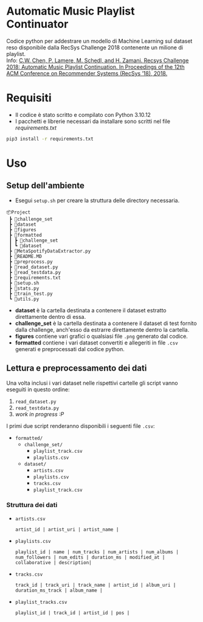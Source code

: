 # Automatic Music Playlist Continuator

Codice python per addestrare un modello di Machine Learning sul dataset reso disponibile dalla RecSys Challenge 2018 contenente un milione di playlist. \
Info: [C.W. Chen, P. Lamere, M. Schedl, and H. Zamani. Recsys Challenge 2018: Automatic Music Playlist Continuation. In Proceedings of the 12th ACM Conference on Recommender Systems (RecSys ’18), 2018.](https://dl.acm.org/doi/abs/10.1145/3240323.3240342)

# Requisiti

* Il codice è stato scritto e compilato con Python 3.10.12
* I pacchetti e librerie necessari da installare sono scritti nel file _requirements.txt_

```bash
pip3 install -r requirements.txt
```

# Uso

## Setup dell'ambiente

* Esegui `setup.sh` per creare la struttura delle directory necessaria.

```text
📦Project
 ┣ 📂challenge_set
 ┣ 📂dataset
 ┣ 📂figures
 ┣ 📂formatted
 ┃ ┣ 📂challenge_set
 ┃ ┗ 📂dataset
 ┣ 📜MetaSpotifyDataExtractor.py
 ┣ 📜README.MD
 ┣ 📜preprocess.py
 ┣ 📜read_dataset.py
 ┣ 📜read_testdata.py
 ┣ 📜requirements.txt
 ┣ 📜setup.sh
 ┣ 📜stats.py
 ┣ 📜train_test.py
 ┗ 📜utils.py
```

* **dataset** è la cartella destinata a contenere il dataset estratto direttamente dentro di essa.
* **challenge_set** è la cartella destinata a contenere il dataset di test fornito dalla challenge, anch'esso da estrarre direttamente dentro la cartella.
* **figures** contiene vari grafici o qualsiasi file `.png` generato dal codice.
* **formatted** contiene i vari dataset convertiti e allegeriti in file `.csv` generati e preprocessati dal codice python.

## Lettura e preprocessamento dei dati

Una volta inclusi i vari dataset nelle rispettivi cartelle gli script vanno eseguiti in questo ordine:

1. `read_dataset.py`
2. `read_testdata.py`
3. _work in progress :P_

I primi due script renderanno disponibili i seguenti file `.csv`:

* `formatted/`
  * `challenge_set/`
    * `playlist_track.csv`
    * `playlists.csv`
  * `dataset/`
    * `artists.csv`
    * `playlists.csv`
    * `tracks.csv`
    * `playlist_track.csv`

### Struttura dei dati

* `artists.csv`

    ```text
    artist_id | artist_uri | artist_name | 
    ```

* `playlists.csv`

    ```text
    playlist_id | name | num_tracks | num_artists | num_albums | num_followers | num_edits | duration_ms | modified_at | collaborative | description|
    ```

* `tracks.csv`

    ```text
    track_id | track_uri | track_name | artist_id | album_uri | duration_ms_track | album_name |
    ```

* `playlist_tracks.csv`

    ```text
    playlist_id | track_id | artist_id | pos |
    ```
